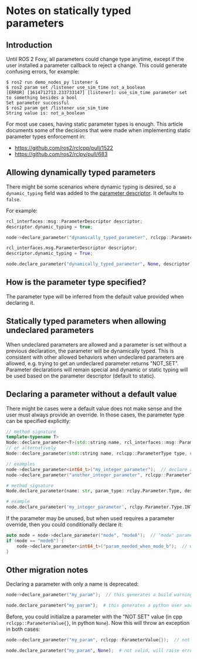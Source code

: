 # Notes on statically typed parameters

## Introduction

Until ROS 2 Foxy, all parameters could change type anytime, except if the user installed a parameter callback to reject a change.
This could generate confusing errors, for example:

```
$ ros2 run demo_nodes_py listener &
$ ros2 param set /listener use_sim_time not_a_boolean
[ERROR] [1614712713.233733147] [listener]: use_sim_time parameter set to something besides a bool
Set parameter successful
$ ros2 param get /listener use_sim_time
String value is: not_a_boolean
```

For most use cases, having static parameter types is enough.
This article documents some of the decisions that were made when implementing static parameter types enforcement in:

* https://github.com/ros2/rclcpp/pull/1522
* https://github.com/ros2/rclpy/pull/683

## Allowing dynamically typed parameters

There might be some scenarios where dynamic typing is desired, so a `dynamic_typing` field was added to the [parameter descriptor](https://github.com/ros2/rcl_interfaces/blob/09b5ed93a733adb9deddc47f9a4a8c6e9f584667/rcl_interfaces/msg/ParameterDescriptor.msg#L25).
It defaults to `false`.

For example:

```cpp
rcl_interfaces::msg::ParameterDescriptor descriptor;
descriptor.dynamic_typing = true;

node->declare_parameter("dynamically_typed_parameter", rclcpp::ParameterValue{}, descriptor);
```

```py
rcl_interfaces.msg.ParameterDescriptor descriptor;
descriptor.dynamic_typing = True;

node.declare_parameter("dynamically_typed_parameter", None, descriptor);
```

## How is the parameter type specified?

The parameter type will be inferred from the default value provided when declaring it.

## Statically typed parameters when allowing undeclared parameters

When undeclared parameters are allowed and a parameter is set without a previous declaration, the parameter will be dynamically typed. This is consistent with other allowed behaviors when undeclared parameters are allowed, e.g. trying to get an undeclared parameter returns "NOT_SET".
Parameter declarations will remain special and dynamic or static typing will be used based on the parameter descriptor (default to static).

## Declaring a parameter without a default value

There might be cases were a default value does not make sense and the user must always provide an override.
In those cases, the parameter type can be specified explicitly:

```cpp
// method signature
template<typename T>
Node::declare_parameter<T>(std::string name, rcl_interfaces::msg::ParameterDescriptor = rcl_interfaces::msg::ParameterDescriptor{});
// or alternatively
Node::declare_parameter(std::string name, rclcpp::ParameterType type, rcl_interfaces::msg::ParameterDescriptor = rcl_interfaces::msg::ParameterDescriptor{});

// examples
node->declare_parameter<int64_t>("my_integer_parameter");  // declare an integer parameter
node->declare_parameter("another_integer_parameter", rclcpp::ParameterType::PARAMETER_INTEGER);  // another way to do the same
```

```py
# method signature
Node.declare_parameter(name: str, param_type: rclpy.Parameter.Type, descriptor: rcl_interfaces.msg.ParameterDescriptor = rcl_interfaces.msg.ParameterDescriptor())

# example
node.declare_parameter('my_integer_parameter', rclpy.Parameter.Type.INTEGER);  # declare an integer parameter
```

If the parameter may be unused, but when used requires a parameter override, then you could conditionally declare it:

```cpp
auto mode = node->declare_parameter("mode", "modeA");  // "mode" parameter is an string
if (mode == "modeB") {
    node->declare_parameter<int64_t>("param_needed_when_mode_b");  // when "modeB", the user must provide "param_needed_when_mode_b"
}
```

## Other migration notes

Declaring a parameter with only a name is deprecated:

```cpp
node->declare_parameter("my_param");  // this generates a build warning
```

```py
node.declare_parameter("my_param");  # this generates a python user warning
```

Before, you could initialize a parameter with the "NOT SET" value (in cpp `rclcpp::ParameterValue{}`, in python `None`).
Now this will throw an exception in both cases:

```cpp
node->declare_parameter("my_param", rclcpp::ParameterValue{});  // not valid, will throw exception
```

```py
node.declare_parameter("my_param", None);  # not valid, will raise error
```
